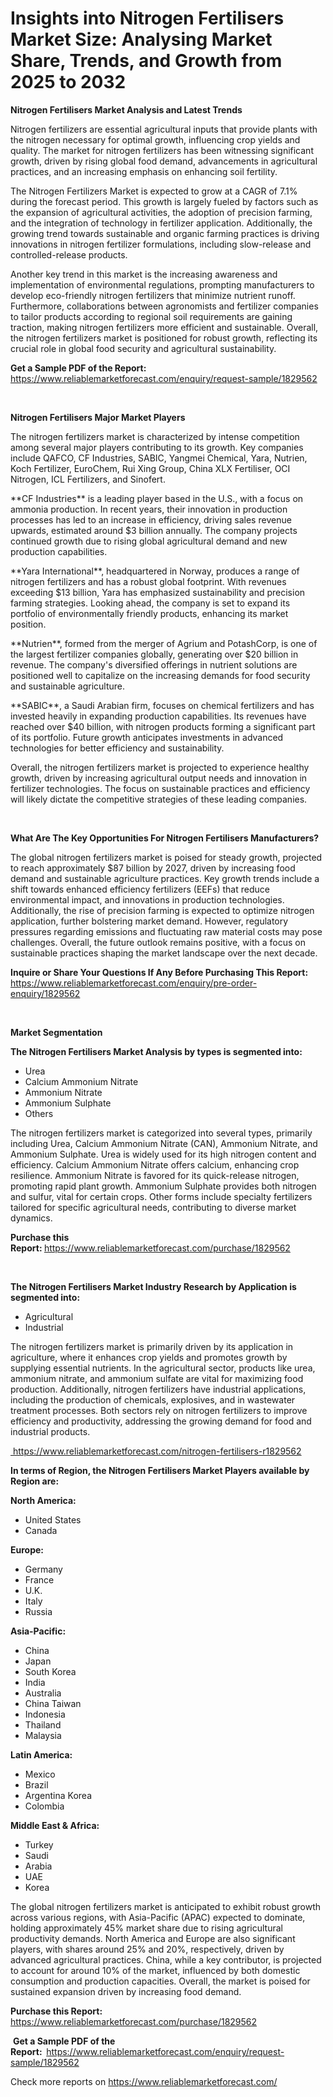 <p><h1>Insights into Nitrogen Fertilisers Market Size: Analysing Market Share, Trends, and Growth from 2025 to 2032</h1></p><p><strong>Nitrogen Fertilisers Market Analysis and Latest Trends</strong></p>
<p><p>Nitrogen fertilizers are essential agricultural inputs that provide plants with the nitrogen necessary for optimal growth, influencing crop yields and quality. The market for nitrogen fertilizers has been witnessing significant growth, driven by rising global food demand, advancements in agricultural practices, and an increasing emphasis on enhancing soil fertility.</p><p>The Nitrogen Fertilizers Market is expected to grow at a CAGR of 7.1% during the forecast period. This growth is largely fueled by factors such as the expansion of agricultural activities, the adoption of precision farming, and the integration of technology in fertilizer application. Additionally, the growing trend towards sustainable and organic farming practices is driving innovations in nitrogen fertilizer formulations, including slow-release and controlled-release products.</p><p>Another key trend in this market is the increasing awareness and implementation of environmental regulations, prompting manufacturers to develop eco-friendly nitrogen fertilizers that minimize nutrient runoff. Furthermore, collaborations between agronomists and fertilizer companies to tailor products according to regional soil requirements are gaining traction, making nitrogen fertilizers more efficient and sustainable. Overall, the nitrogen fertilizers market is positioned for robust growth, reflecting its crucial role in global food security and agricultural sustainability.</p></p>
<p><strong>Get a Sample PDF of the Report:&nbsp;</strong> <a href="https://www.reliablemarketforecast.com/enquiry/request-sample/1829562?utm_campaign=3182&utm_medium=2&utm_source=Github&utm_content=ia&utm_term=30032025&utm_id=nitrogen-fertilisers">https://www.reliablemarketforecast.com/enquiry/request-sample/1829562</a></p>
<p>&nbsp;</p>
<p><strong>Nitrogen Fertilisers Major Market Players</strong></p>
<p><p>The nitrogen fertilizers market is characterized by intense competition among several major players contributing to its growth. Key companies include QAFCO, CF Industries, SABIC, Yangmei Chemical, Yara, Nutrien, Koch Fertilizer, EuroChem, Rui Xing Group, China XLX Fertiliser, OCI Nitrogen, ICL Fertilizers, and Sinofert.</p><p>**CF Industries** is a leading player based in the U.S., with a focus on ammonia production. In recent years, their innovation in production processes has led to an increase in efficiency, driving sales revenue upwards, estimated around $3 billion annually. The company projects continued growth due to rising global agricultural demand and new production capabilities.</p><p>**Yara International**, headquartered in Norway, produces a range of nitrogen fertilizers and has a robust global footprint. With revenues exceeding $13 billion, Yara has emphasized sustainability and precision farming strategies. Looking ahead, the company is set to expand its portfolio of environmentally friendly products, enhancing its market position.</p><p>**Nutrien**, formed from the merger of Agrium and PotashCorp, is one of the largest fertilizer companies globally, generating over $20 billion in revenue. The company's diversified offerings in nutrient solutions are positioned well to capitalize on the increasing demands for food security and sustainable agriculture.</p><p>**SABIC**, a Saudi Arabian firm, focuses on chemical fertilizers and has invested heavily in expanding production capabilities. Its revenues have reached over $40 billion, with nitrogen products forming a significant part of its portfolio. Future growth anticipates investments in advanced technologies for better efficiency and sustainability.</p><p>Overall, the nitrogen fertilizers market is projected to experience healthy growth, driven by increasing agricultural output needs and innovation in fertilizer technologies. The focus on sustainable practices and efficiency will likely dictate the competitive strategies of these leading companies.</p></p>
<p>&nbsp;</p>
<p><strong>What Are The Key Opportunities For Nitrogen Fertilisers Manufacturers?</strong></p>
<p><p>The global nitrogen fertilizers market is poised for steady growth, projected to reach approximately $87 billion by 2027, driven by increasing food demand and sustainable agriculture practices. Key growth trends include a shift towards enhanced efficiency fertilizers (EEFs) that reduce environmental impact, and innovations in production technologies. Additionally, the rise of precision farming is expected to optimize nitrogen application, further bolstering market demand. However, regulatory pressures regarding emissions and fluctuating raw material costs may pose challenges. Overall, the future outlook remains positive, with a focus on sustainable practices shaping the market landscape over the next decade.</p></p>
<p><strong>Inquire or Share Your Questions If Any Before Purchasing This Report:</strong> <a href="https://www.reliablemarketforecast.com/enquiry/pre-order-enquiry/1829562?utm_campaign=3182&utm_medium=2&utm_source=Github&utm_content=ia&utm_term=30032025&utm_id=nitrogen-fertilisers">https://www.reliablemarketforecast.com/enquiry/pre-order-enquiry/1829562</a></p>
<p>&nbsp;</p>
<p><strong>Market Segmentation</strong></p>
<p><strong>The Nitrogen Fertilisers Market Analysis by types is segmented into:</strong></p>
<p><ul><li>Urea</li><li>Calcium Ammonium Nitrate</li><li>Ammonium Nitrate</li><li>Ammonium Sulphate</li><li>Others</li></ul></p>
<p><p>The nitrogen fertilizers market is categorized into several types, primarily including Urea, Calcium Ammonium Nitrate (CAN), Ammonium Nitrate, and Ammonium Sulphate. Urea is widely used for its high nitrogen content and efficiency. Calcium Ammonium Nitrate offers calcium, enhancing crop resilience. Ammonium Nitrate is favored for its quick-release nitrogen, promoting rapid plant growth. Ammonium Sulphate provides both nitrogen and sulfur, vital for certain crops. Other forms include specialty fertilizers tailored for specific agricultural needs, contributing to diverse market dynamics.</p></p>
<p><strong>Purchase this Report:&nbsp;</strong><a href="https://www.reliablemarketforecast.com/purchase/1829562?utm_campaign=3182&utm_medium=2&utm_source=Github&utm_content=ia&utm_term=30032025&utm_id=nitrogen-fertilisers">https://www.reliablemarketforecast.com/purchase/1829562</a></p>
<p>&nbsp;</p>
<p><strong>The Nitrogen Fertilisers Market Industry Research by Application is segmented into:</strong></p>
<p><ul><li>Agricultural</li><li>Industrial</li></ul></p>
<p><p>The nitrogen fertilizers market is primarily driven by its application in agriculture, where it enhances crop yields and promotes growth by supplying essential nutrients. In the agricultural sector, products like urea, ammonium nitrate, and ammonium sulfate are vital for maximizing food production. Additionally, nitrogen fertilizers have industrial applications, including the production of chemicals, explosives, and in wastewater treatment processes. Both sectors rely on nitrogen fertilizers to improve efficiency and productivity, addressing the growing demand for food and industrial products.</p></p>
<p><a href="https://www.reliablemarketforecast.com/nitrogen-fertilisers-r1829562?utm_campaign=3182&utm_medium=2&utm_source=Github&utm_content=ia&utm_term=30032025&utm_id=nitrogen-fertilisers">&nbsp;https://www.reliablemarketforecast.com/nitrogen-fertilisers-r1829562</a></p>
<p><strong>In terms of Region, the Nitrogen Fertilisers Market Players available by Region are:</strong></p>
<p>
    <p> <strong> North America: </strong>
        <ul>
            <li>United States</li>
            <li>Canada</li>
        </ul>
        </p> 
    <p> <strong> Europe: </strong>
        <ul>
            <li>Germany</li>
            <li>France</li>
            <li>U.K.</li>
            <li>Italy</li>
            <li>Russia</li>
        </ul>
        </p> 
    <p> <strong> Asia-Pacific: </strong>
        <ul>
            <li>China</li>
            <li>Japan</li>
            <li>South Korea</li>
            <li>India</li>
            <li>Australia</li>
            <li>China Taiwan</li>
            <li>Indonesia</li>
            <li>Thailand</li>
            <li>Malaysia</li>
        </ul>
        </p> 
    <p> <strong> Latin America: </strong>
        <ul>
            <li>Mexico</li>
            <li>Brazil</li>
            <li>Argentina Korea</li>
            <li>Colombia</li>
        </ul>
        </p> 
    <p> <strong> Middle East & Africa: </strong>
        <ul>
            <li>Turkey</li>
            <li>Saudi</li>
            <li>Arabia</li>
            <li>UAE</li>
            <li>Korea</li>
        </ul>
    </p>
    </p>
<p><p>The global nitrogen fertilizers market is anticipated to exhibit robust growth across various regions, with Asia-Pacific (APAC) expected to dominate, holding approximately 45% market share due to rising agricultural productivity demands. North America and Europe are also significant players, with shares around 25% and 20%, respectively, driven by advanced agricultural practices. China, while a key contributor, is projected to account for around 10% of the market, influenced by both domestic consumption and production capacities. Overall, the market is poised for sustained expansion driven by increasing food demand.</p></p>
<p><strong>Purchase this Report: </strong><a href="https://www.reliablemarketforecast.com/purchase/1829562?utm_campaign=3182&utm_medium=2&utm_source=Github&utm_content=ia&utm_term=30032025&utm_id=nitrogen-fertilisers">https://www.reliablemarketforecast.com/purchase/1829562</a></p>
<p>&nbsp;<strong>Get a Sample PDF of the Report:&nbsp;&nbsp;</strong><a href="https://www.reliablemarketforecast.com/enquiry/request-sample/1829562?utm_campaign=3182&utm_medium=2&utm_source=Github&utm_content=ia&utm_term=30032025&utm_id=nitrogen-fertilisers">https://www.reliablemarketforecast.com/enquiry/request-sample/1829562</a></p>
<p><strong></strong></p>
<p>Check more reports on <a href="https://www.reliablemarketforecast.com/?utm_campaign=3182&utm_medium=2&utm_source=Github&utm_content=ia&utm_term=30032025&utm_id=nitrogen-fertilisers">https://www.reliablemarketforecast.com/</a></p>